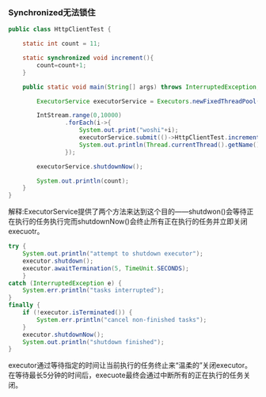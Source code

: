 ### Synchronized无法锁住
```java
public class HttpClientTest {

    static int count = 11;

    static synchronized void increment(){
        count=count+1;
    }

    public static void main(String[] args) throws InterruptedException, ExecutionException {

        ExecutorService executorService = Executors.newFixedThreadPool(10);

        IntStream.range(0,10000)
                .forEach(i->{
                    System.out.print("woshi"+i);
                    executorService.submit(()->HttpClientTest.increment());
                    System.out.println(Thread.currentThread().getName()+count);
                });

        executorService.shutdownNow();

        System.out.println(count);
    }
}
```
解释:ExecutorService提供了两个方法来达到这个目的——shutdwon()会等待正在执行的任务执行完而shutdownNow()会终止所有正在执行的任务并立即关闭execuotr。

```java
try {
    System.out.println("attempt to shutdown executor");
    executor.shutdown();
    executor.awaitTermination(5, TimeUnit.SECONDS);
    }
catch (InterruptedException e) {
    System.err.println("tasks interrupted");
}
finally {
    if (!executor.isTerminated()) {
        System.err.println("cancel non-finished tasks");
    }
    executor.shutdownNow();
    System.out.println("shutdown finished");
}
```
executor通过等待指定的时间让当前执行的任务终止来“温柔的”关闭executor。在等待最长5分钟的时间后，execuote最终会通过中断所有的正在执行的任务关闭。